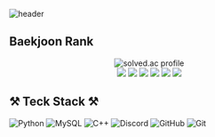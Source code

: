 ![header](https://capsule-render.vercel.app/api?type=waving&color=gradient&height=300&section=header&text=HyoBin%20Shin&fontSize=90&desc=HyoBin)

## Baekjoon Rank

<div align="center">
  <img src="http://mazassumnida.wtf/api/v2/generate_badge?boj=myshin0103" alt="solved.ac profile" style="max-width: 100%;">
  <br>
  <a href="https://your-blog-link.com"><img src="https://img.shields.io/badge/Blog-181717?style=for-the-badge&logo=github&logoColor=white"></a>
  <a href="https://github.com/shinhyobin"><img src="https://img.shields.io/badge/Github-181717?style=for-the-badge&logo=github&logoColor=white"></a>
  <a href="https://youtube.com/your-channel"><img src="https://img.shields.io/badge/Youtube-FF0000?style=for-the-badge&logo=youtube&logoColor=white"></a>
  <a href="https://facebook.com/your-profile"><img src="https://img.shields.io/badge/Facebook-1877F2?style=for-the-badge&logo=facebook&logoColor=white"></a>
  <a href="https://instagram.com/your-profile"><img src="https://img.shields.io/badge/Instagram-E4405F?style=for-the-badge&logo=instagram&logoColor=white"></a>
  <a href="mailto:your-email@gmail.com"><img src="https://img.shields.io/badge/Gmail-D14836?style=for-the-badge&logo=gmail&logoColor=white"></a>
</div>


## ⚒️ Teck Stack ⚒️
![Python](https://img.shields.io/badge/Python-3776AB?style=flat-square&logo=python&logoColor=white)
![MySQL](https://img.shields.io/badge/MySQL-4479A1?style=flat-square&logo=mysql&logoColor=white)
![C++](https://img.shields.io/badge/C++-00599C?style=flat-square&logo=cplusplus&logoColor=white)
![Discord](https://img.shields.io/badge/Discord-5865F2?style=flat-square&logo=discord&logoColor=white)
![GitHub](https://img.shields.io/badge/GitHub-181717?style=flat-square&logo=github&logoColor=white)
![Git](https://img.shields.io/badge/Git-F05032?style=flat-square&logo=git&logoColor=white)

